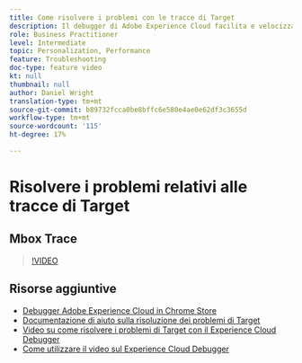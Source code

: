 ```yaml
---
title: Come risolvere i problemi con le tracce di Target
description: Il debugger di Adobe Experience Cloud facilita e velocizza la comprensione dell'implementazione di Target. Scopri come eseguire l’autenticazione nell’Experience Cloud e utilizzare il potente strumento Tracce di Target per esaminare le tue qualifiche di attività e pubblico, nonché il tuo profilo visitatore.
role: Business Practitioner
level: Intermediate
topic: Personalization, Performance
feature: Troubleshooting
doc-type: feature video
kt: null
thumbnail: null
author: Daniel Wright
translation-type: tm+mt
source-git-commit: b89732fcca0be8bffc6e580e4ae0e62df3c3655d
workflow-type: tm+mt
source-wordcount: '115'
ht-degree: 17%

---
```



# Risolvere i problemi relativi alle tracce di Target

## Mbox Trace

>[!VIDEO](https://video.tv.adobe.com/v/23113/?quality=12)

## Risorse aggiuntive

* [Debugger Adobe Experience Cloud in Chrome Store](https://chrome.google.com/webstore/detail/adobe-experience-cloud-de/ocdmogmohccmeicdhlhhgepeaijenapj)
* [Documentazione di aiuto sulla risoluzione dei problemi di Target](https://docs.adobe.com/content/help/en/target/using/troubleshoot/troubleshooting-target.html)
* [Video su come risolvere i problemi di Target con il Experience Cloud Debugger](troubleshoot-with-the-experience-cloud-debugger.md)
* [Come utilizzare il video sul Experience Cloud Debugger](https://docs.adobe.com/content/help/en/core-services-learn/tutorials/debugger/use-the-experience-cloud-debugger.html)
